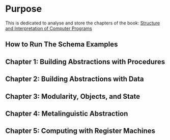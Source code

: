 # Purpose

This is dedicated to analyse and store the chapters of the book: [Structure and Interpretation of Computer Programs](https://en.wikipedia.org/wiki/Structure_and_Interpretation_of_Computer_Programs)

## How to Run The Schema Examples

## Chapter 1: Building Abstractions with Procedures

## Chapter 2: Building Abstractions with Data

## Chapter 3: Modularity, Objects, and State

## Chapter 4: Metalinguistic Abstraction

## Chapter 5: Computing with Register Machines
